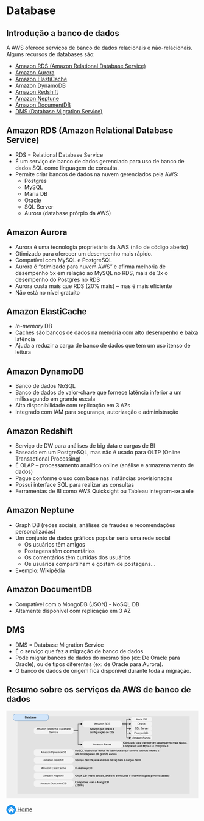 # Database

## Introdução a banco de dados

A AWS oferece serviços de banco de dados relacionais e não-relacionais.
Alguns recursos de databases são:

* [Amazon RDS (Amazon Relational Database Service)](#amazon-rds)
* [Amazon Aurora](#amazon-aurora)
* [Amazon ElastiCache](#amazon-elasticache)
* [Amazon DynamoDB](#amazon-dynamodb)
* [Amazon Redshift](#amazon-redshift)
* [Amazon Neptune](#amazon-neptune)
* [Amazon DocumentDB](#amazon-documentdb)
* [DMS (Database Migration Service)](#amazon-dms)


## Amazon RDS (Amazon Relational Database Service)

* RDS = Relational Database Service
* É um serviço de banco de dados gerenciado para uso de banco de dados SQL como linguagem de consulta.
* Permite criar bancos de dados na nuvem gerenciados pela AWS:
    - Postgres
    - MySQL
    - Maria DB
    - Oracle
    - SQL Server
    - Aurora (database prórpio da AWS)

## Amazon Aurora

* Aurora é uma tecnologia proprietária da AWS (não de código aberto)
* Otimizado para oferecer um desempenho mais rápido.
* Compatível com MySQL e PostgreSQL
* Aurora é “otimizado para nuvem AWS” e afirma melhoria de desempenho 5x em relação ao MySQL no RDS, mais de 3x o desempenho do Postgres no RDS
* Aurora custa mais que RDS (20% mais) – mas é mais eficiente
* Não está no nível gratuito

## Amazon ElastiCache

* *In-memory* DB
* Caches são bancos de dados na memória com alto desempenho e baixa latência
* Ajuda a reduzir a carga de banco de dados que tem um uso itenso de leitura


## Amazon DynamoDB

* Banco de dados NoSQL
* Banco de dados de valor-chave que fornece latência inferior a um milissegundo em grande escala
* Alta disponibilidade com replicação em 3 AZs
* Integrado com IAM para segurança, autorização e administração


## Amazon Redshift

* Serviço de DW para análises de big data e cargas de BI
* Baseado em um PostgreSQL, mas não é usado para OLTP (Online Transactional Processing)
* É OLAP – processamento analítico online (análise e armazenamento de dados)
* Pague conforme o uso com base nas instâncias provisionadas
* Possui interface SQL para realizar as consultas
* Ferramentas de BI como AWS Quicksight ou Tableau integram-se a ele

## Amazon Neptune

* Graph DB (redes sociais, análises de fraudes e recomendações personalizadas)
* Um conjunto de dados gráficos popular seria uma rede social
    - Os usuários têm amigos
    - Postagens têm comentários
    - Os comentários têm curtidas dos usuários
    - Os usuários compartilham e gostam de postagens…
* Exemplo: Wikipédia

## Amazon DocumentDB

* Compatível com o MongoDB (JSON) - NoSQL DB
* Altamente disponível com replicação em 3 AZ

## DMS

* DMS = Database Migration Service
* É o serviço que faz a migração de banco de dados
* Pode migrar bancos de dados do mesmo tipo (ex: De Oracle para Oracle), ou de tipos diferentes (ex: de Oracle para Aurora).
* O banco de dados de origem fica disponível durante toda a migração.

## Resumo sobre os serviços da AWS de banco de dados

![Database](../images/3_database.png)

[<img align="center" src="../images/botao-home.png" height="25" width="25"/> Home](../README.md)